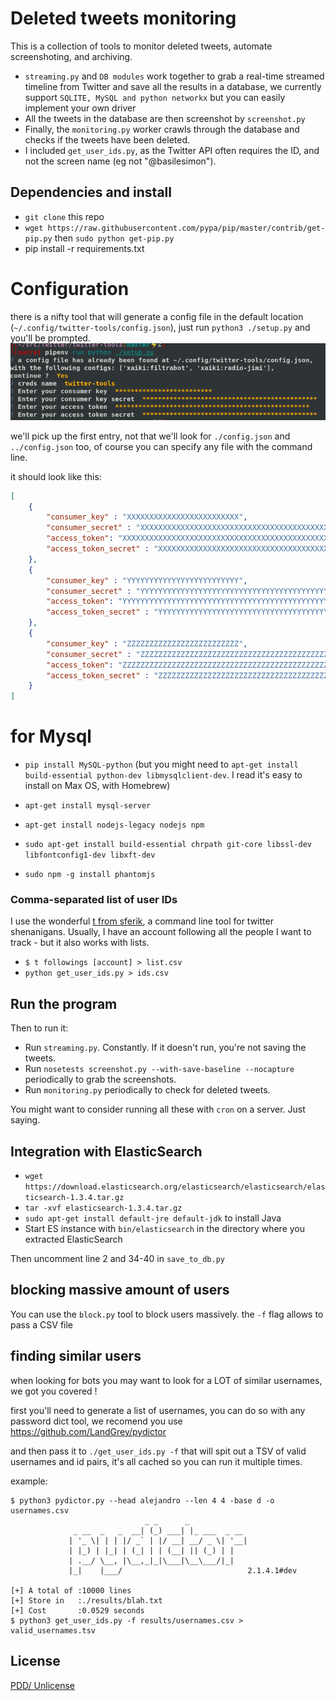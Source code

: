 # Deleted tweets monitoring

This is a collection of tools to monitor deleted tweets, automate screenshoting, and archiving.

* `streaming.py` and `DB modules` work together to grab a real-time streamed timeline from Twitter and save all the results in a database, we currently support `SQLITE, MySQL and python networkx` but you can easily implement your own driver
* All the tweets in the database are then screenshot by `screenshot.py`
* Finally, the `monitoring.py` worker crawls through the database and checks if the tweets have been deleted.
* I included `get_user_ids.py`, as the Twitter API often requires the ID, and not the screen name (eg not "@basilesimon").

## Dependencies and install
* `git clone` this repo
* `wget https://raw.githubusercontent.com/pypa/pip/master/contrib/get-pip.py`
then `sudo python get-pip.py`
* pip install -r requirements.txt

# Configuration
there is a nifty tool that will generate a config file in the default location (`~/.config/twitter-tools/config.json`), just run `python3 ./setup.py` and you'll be prompted.
![screenshot](./config-screenshot.png)


we'll pick up the first entry, not that we'll look for `./config.json` and
`../config.json` too, of course you can specify any file with the command
line.

it should look like this:
```json
[
    {
        "consumer_key" : "XXXXXXXXXXXXXXXXXXXXXXXXX",
        "consumer_secret" : "XXXXXXXXXXXXXXXXXXXXXXXXXXXXXXXXXXXXXXXXXXXXXXXXXX",
        "access_token": "XXXXXXXXXXXXXXXXXXXXXXXXXXXXXXXXXXXXXXXXXXXXXXXXXX",
        "access_token_secret" : "XXXXXXXXXXXXXXXXXXXXXXXXXXXXXXXXXXXXXXXXXXXXX"
    },
    {
        "consumer_key" : "YYYYYYYYYYYYYYYYYYYYYYYYY",
        "consumer_secret" : "YYYYYYYYYYYYYYYYYYYYYYYYYYYYYYYYYYYYYYYYYYYYYYYYYY",
        "access_token": "YYYYYYYYYYYYYYYYYYYYYYYYYYYYYYYYYYYYYYYYYYYYYYYYYY",
        "access_token_secret" : "YYYYYYYYYYYYYYYYYYYYYYYYYYYYYYYYYYYYYYYYYYYYY"
    },
    {
        "consumer_key" : "ZZZZZZZZZZZZZZZZZZZZZZZZZ",
        "consumer_secret" : "ZZZZZZZZZZZZZZZZZZZZZZZZZZZZZZZZZZZZZZZZZZZZZZZZZZ",
        "access_token": "ZZZZZZZZZZZZZZZZZZZZZZZZZZZZZZZZZZZZZZZZZZZZZZZZZZ",
        "access_token_secret" : "ZZZZZZZZZZZZZZZZZZZZZZZZZZZZZZZZZZZZZZZZZZZZZ"
    }
]
```


# for Mysql
* `pip install MySQL-python` (but you might need to `apt-get install
  build-essential python-dev libmysqlclient-dev`. I read it's easy to install
  on Max OS, with Homebrew)
* `apt-get install mysql-server` 

* `apt-get install nodejs-legacy nodejs npm`
* `sudo apt-get install build-essential chrpath git-core libssl-dev libfontconfig1-dev libxft-dev`
* `sudo npm -g install phantomjs`

### Comma-separated list of user IDs
I use the wonderful [t from sferik](https://github.com/sferik/t), a command line tool for twitter shenanigans.
Usually, I have an account following all the people I want to track - but it also works with lists.

* `$ t followings [account] > list.csv`
* `python get_user_ids.py > ids.csv`

## Run the program
Then to run it:
* Run `streaming.py`. Constantly. If it doesn't run, you're not saving the tweets.
* Run `nosetests screenshot.py --with-save-baseline --nocapture` periodically to grab the screenshots.
* Run `monitoring.py` periodically to check for deleted tweets.

You might want to consider running all these with `cron` on a server. Just saying.

## Integration with ElasticSearch
* `wget https://download.elasticsearch.org/elasticsearch/elasticsearch/elasticsearch-1.3.4.tar.gz`
* `tar -xvf elasticsearch-1.3.4.tar.gz`
* `sudo apt-get install default-jre default-jdk` to install Java
* Start ES instance with `bin/elasticsearch` in the directory where you extracted ElasticSearch

Then uncomment line 2 and 34-40 in `save_to_db.py`

## blocking massive amount of users
You can use the `block.py` tool to block users massively.
the `-f` flag allows to pass a CSV file

## finding similar users
when looking for bots you may want to look for a LOT of similar usernames, we got you covered !

first you'll need to generate a list of usernames, you can do so with any password dict tool,
we recomend you use https://github.com/LandGrey/pydictor

and then pass it to `./get_user_ids.py -f` that will spit out a TSV of valid usernames and id
pairs, it's all cached so you can run it multiple times.

example:

``` shell
$ python3 pydictor.py --head alejandro --len 4 4 -base d -o usernames.csv
                              _ _      _
              _ __  _   _  __| (_) ___| |_ ___  _ __
             | '_ \| | | |/ _` | |/ __| __/ _ \| '__|
             | |_) | |_| | (_| | | (__| || (_) | |
             | .__/ \__, |\__,_|_|\___|\__\___/|_|
             |_|    |___/                            2.1.4.1#dev

[+] A total of :10000 lines
[+] Store in   :./results/blah.txt
[+] Cost       :0.0529 seconds
$ python3 get_user_ids.py -f results/usernames.csv > valid_usernames.tsv
```

## License
[PDD/ Unlicense](http://choosealicense.com/licenses/unlicense/)
